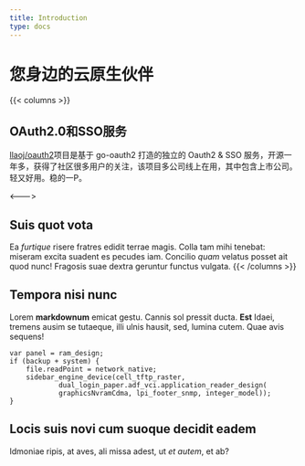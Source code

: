 ```yaml
---
title: Introduction
type: docs
---
```


# 您身边的云原生伙伴

{{< columns >}}
## OAuth2.0和SSO服务 

[llaoj/oauth2](https://github.com/llaoj/oauth2)项目是基于 go-oauth2 打造的独立的 Oauth2 & SSO 服务，开源一年多，获得了社区很多用户的关注，该项目多公司线上在用，其中包含上市公司。轻又好用。稳的一P。

<--->

## Suis quot vota

Ea _furtique_ risere fratres edidit terrae magis. Colla tam mihi tenebat:
miseram excita suadent es pecudes iam. Concilio _quam_ velatus posset ait quod
nunc! Fragosis suae dextra geruntur functus vulgata.
{{< /columns >}}


## Tempora nisi nunc

Lorem **markdownum** emicat gestu. Cannis sol pressit ducta. **Est** Idaei,
tremens ausim se tutaeque, illi ulnis hausit, sed, lumina cutem. Quae avis
sequens!

    var panel = ram_design;
    if (backup + system) {
        file.readPoint = network_native;
        sidebar_engine_device(cell_tftp_raster,
                dual_login_paper.adf_vci.application_reader_design(
                graphicsNvramCdma, lpi_footer_snmp, integer_model));
    }

## Locis suis novi cum suoque decidit eadem

Idmoniae ripis, at aves, ali missa adest, ut _et autem_, et ab?
